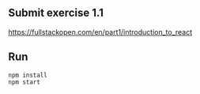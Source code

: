 ## Submit exercise 1.1
https://fullstackopen.com/en/part1/introduction_to_react

## Run
`npm install`  
`npm start`  